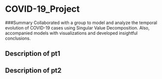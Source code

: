 # COVID-19_Project
###Summary
Collaborated with a group to model and analyze the temporal evolution of COVID-19 cases using Singular Value Decomposition. Also, accompanied models with visualizations and developed insightful conclusions.
## Description of pt1
## Description of pt2
